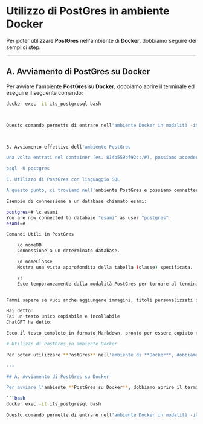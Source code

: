 # Utilizzo di PostGres in ambiente Docker

Per poter utilizzare **PostGres** nell'ambiente di **Docker**, dobbiamo seguire dei semplici step.

---

## A. Avviamento di PostGres su Docker

Per avviare l'ambiente **PostGres su Docker**, dobbiamo aprire il terminale ed eseguire il seguente comando:

```bash
docker exec -it its_postgresql bash



Questo comando permette di entrare nell'ambiente Docker in modalità -it (interattiva) utilizzando la shell bash all'interno del container chiamato its_postgresql.



B. Avviamento effettivo dell'ambiente PostGres

Una volta entrati nel container (es. 814b559bf92c:/#), possiamo accedere a PostGres digitando:

psql -U postgres

C. Utilizzo di PostGres con linguaggio SQL

A questo punto, ci troviamo nell'ambiente PostGres e possiamo connetterci a un database esistente oppure crearne uno nuovo.

Esempio di connessione a un database chiamato esami:

postgres=# \c esami
You are now connected to database "esami" as user "postgres".
esami=# 

Comandi Utili in PostGres

    \c nomeDB
    Connessione a un determinato database.

    \d nomeClasse
    Mostra una vista approfondita della tabella (classe) specificata.

    \!
    Esce temporaneamente dalla modalità PostGres per tornare al terminale di sistema (utile per eseguire comandi come clear).


Fammi sapere se vuoi anche aggiungere immagini, titoli personalizzati o ulteriori esempi!

Hai detto:
Fai un testo unico copiabile e incollabile
ChatGPT ha detto:

Ecco il testo completo in formato Markdown, pronto per essere copiato e incollato:

# Utilizzo di PostGres in ambiente Docker

Per poter utilizzare **PostGres** nell'ambiente di **Docker**, dobbiamo seguire dei semplici step.

---

## A. Avviamento di PostGres su Docker

Per avviare l'ambiente **PostGres su Docker**, dobbiamo aprire il terminale ed eseguire il seguente comando:

```bash
docker exec -it its_postgresql bash

Questo comando permette di entrare nell'ambiente Docker in modalità -it (interattiva) utilizzando la shell bash all'interno del container chiamato its_postgresql.